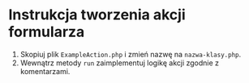 # Instrukcja tworzenia akcji formularza
1. Skopiuj plik `ExampleAction.php` i zmień nazwę na `nazwa-klasy.php`.
2. Wewnątrz metody `run` zaimplementuj logikę akcji zgodnie z komentarzami.